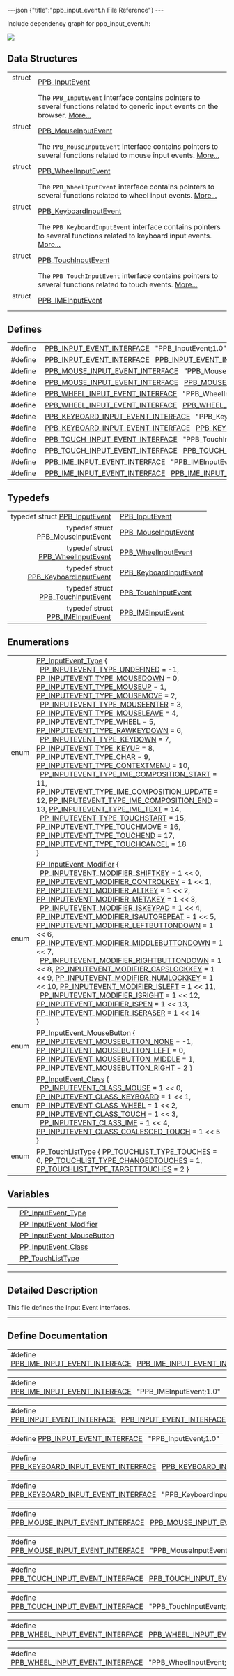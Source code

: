 ---json {"title":"ppb\_input\_event.h File Reference"} ---

Include dependency graph for ppb\_input\_event.h:

![](/docs/native-client/pepper_stable/c/ppb__input__event_8h__incl.png)

Data Structures
---------------

<table><tbody><tr class="odd"><td style="text-align: right;">struct  </td><td><a href="/docs/native-client/pepper_stable/c/struct_p_p_b___input_event__1__0/" class="el">PPB_InputEvent</a></td></tr><tr class="even"><td style="text-align: right;"> </td><td>The <code>PPB_InputEvent</code> interface contains pointers to several functions related to generic input events on the browser. <a href="/docs/native-client/pepper_stable/c/struct_p_p_b___input_event__1__0#details">More...</a><br />
</td></tr><tr class="odd"><td style="text-align: right;">struct  </td><td><a href="/docs/native-client/pepper_stable/c/struct_p_p_b___mouse_input_event__1__1/" class="el">PPB_MouseInputEvent</a></td></tr><tr class="even"><td style="text-align: right;"> </td><td>The <code>PPB_MouseInputEvent</code> interface contains pointers to several functions related to mouse input events. <a href="/docs/native-client/pepper_stable/c/struct_p_p_b___mouse_input_event__1__1#details">More...</a><br />
</td></tr><tr class="odd"><td style="text-align: right;">struct  </td><td><a href="/docs/native-client/pepper_stable/c/struct_p_p_b___wheel_input_event__1__0/" class="el">PPB_WheelInputEvent</a></td></tr><tr class="even"><td style="text-align: right;"> </td><td>The <code>PPB_WheelIputEvent</code> interface contains pointers to several functions related to wheel input events. <a href="/docs/native-client/pepper_stable/c/struct_p_p_b___wheel_input_event__1__0#details">More...</a><br />
</td></tr><tr class="odd"><td style="text-align: right;">struct  </td><td><a href="/docs/native-client/pepper_stable/c/struct_p_p_b___keyboard_input_event__1__2/" class="el">PPB_KeyboardInputEvent</a></td></tr><tr class="even"><td style="text-align: right;"> </td><td>The <code>PPB_KeyboardInputEvent</code> interface contains pointers to several functions related to keyboard input events. <a href="/docs/native-client/pepper_stable/c/struct_p_p_b___keyboard_input_event__1__2#details">More...</a><br />
</td></tr><tr class="odd"><td style="text-align: right;">struct  </td><td><a href="/docs/native-client/pepper_stable/c/struct_p_p_b___touch_input_event__1__0/" class="el">PPB_TouchInputEvent</a></td></tr><tr class="even"><td style="text-align: right;"> </td><td>The <code>PPB_TouchInputEvent</code> interface contains pointers to several functions related to touch events. <a href="/docs/native-client/pepper_stable/c/struct_p_p_b___touch_input_event__1__0#details">More...</a><br />
</td></tr><tr class="odd"><td style="text-align: right;">struct  </td><td><a href="/docs/native-client/pepper_stable/c/struct_p_p_b___i_m_e_input_event__1__0/" class="el">PPB_IMEInputEvent</a></td></tr></tbody></table>

Defines
-------

<table><tbody><tr class="odd"><td style="text-align: right;">#define </td><td><a href="/docs/native-client/pepper_stable/c/ppb__input__event_8h#af4e5b597aea9864e7d9aa81c71e781d2" class="el">PPB_INPUT_EVENT_INTERFACE</a>   "PPB_InputEvent;1.0"</td></tr><tr class="even"><td style="text-align: right;">#define </td><td><a href="/docs/native-client/pepper_stable/c/ppb__input__event_8h#a40fd5bca277483a37c2713b8961b5117" class="el">PPB_INPUT_EVENT_INTERFACE</a>   <a href="/docs/native-client/pepper_stable/c/ppb__input__event_8h#af4e5b597aea9864e7d9aa81c71e781d2" class="el">PPB_INPUT_EVENT_INTERFACE</a></td></tr><tr class="odd"><td style="text-align: right;">#define </td><td><a href="/docs/native-client/pepper_stable/c/ppb__input__event_8h#a9887382b4700999b639a2f2de497e104" class="el">PPB_MOUSE_INPUT_EVENT_INTERFACE</a>   "PPB_MouseInputEvent;1.1"</td></tr><tr class="even"><td style="text-align: right;">#define </td><td><a href="/docs/native-client/pepper_stable/c/ppb__input__event_8h#a761fcf6df555946b6c2e1a0b6cd01c5e" class="el">PPB_MOUSE_INPUT_EVENT_INTERFACE</a>   <a href="/docs/native-client/pepper_stable/c/ppb__input__event_8h#a9887382b4700999b639a2f2de497e104" class="el">PPB_MOUSE_INPUT_EVENT_INTERFACE</a></td></tr><tr class="odd"><td style="text-align: right;">#define </td><td><a href="/docs/native-client/pepper_stable/c/ppb__input__event_8h#a0a7bcd124b8e7677b629b236eabfb563" class="el">PPB_WHEEL_INPUT_EVENT_INTERFACE</a>   "PPB_WheelInputEvent;1.0"</td></tr><tr class="even"><td style="text-align: right;">#define </td><td><a href="/docs/native-client/pepper_stable/c/ppb__input__event_8h#a2e592782e919e590dd393d421af8850f" class="el">PPB_WHEEL_INPUT_EVENT_INTERFACE</a>   <a href="/docs/native-client/pepper_stable/c/ppb__input__event_8h#a0a7bcd124b8e7677b629b236eabfb563" class="el">PPB_WHEEL_INPUT_EVENT_INTERFACE</a></td></tr><tr class="odd"><td style="text-align: right;">#define </td><td><a href="/docs/native-client/pepper_stable/c/ppb__input__event_8h#a48b7f516c37c910e75178f1b6bd65f48" class="el">PPB_KEYBOARD_INPUT_EVENT_INTERFACE</a>   "PPB_KeyboardInputEvent;1.2"</td></tr><tr class="even"><td style="text-align: right;">#define </td><td><a href="/docs/native-client/pepper_stable/c/ppb__input__event_8h#a969f9e171a3202249e8dfabaef33c288" class="el">PPB_KEYBOARD_INPUT_EVENT_INTERFACE</a>   <a href="/docs/native-client/pepper_stable/c/ppb__input__event_8h#a48b7f516c37c910e75178f1b6bd65f48" class="el">PPB_KEYBOARD_INPUT_EVENT_INTERFACE</a></td></tr><tr class="odd"><td style="text-align: right;">#define </td><td><a href="/docs/native-client/pepper_stable/c/ppb__input__event_8h#a36b8536215a705ecc3fd4cd366b0f975" class="el">PPB_TOUCH_INPUT_EVENT_INTERFACE</a>   "PPB_TouchInputEvent;1.0"</td></tr><tr class="even"><td style="text-align: right;">#define </td><td><a href="/docs/native-client/pepper_stable/c/ppb__input__event_8h#a9ef6ad6634a1d1912b83006862a0e57b" class="el">PPB_TOUCH_INPUT_EVENT_INTERFACE</a>   <a href="/docs/native-client/pepper_stable/c/ppb__input__event_8h#a36b8536215a705ecc3fd4cd366b0f975" class="el">PPB_TOUCH_INPUT_EVENT_INTERFACE</a></td></tr><tr class="odd"><td style="text-align: right;">#define </td><td><a href="/docs/native-client/pepper_stable/c/ppb__input__event_8h#ad911c1aed763c2f362037995ffca801a" class="el">PPB_IME_INPUT_EVENT_INTERFACE</a>   "PPB_IMEInputEvent;1.0"</td></tr><tr class="even"><td style="text-align: right;">#define </td><td><a href="/docs/native-client/pepper_stable/c/ppb__input__event_8h#ac7e4bf41f38afcb87e0a75c8f27ca33f" class="el">PPB_IME_INPUT_EVENT_INTERFACE</a>   <a href="/docs/native-client/pepper_stable/c/ppb__input__event_8h#ad911c1aed763c2f362037995ffca801a" class="el">PPB_IME_INPUT_EVENT_INTERFACE</a></td></tr></tbody></table>

Typedefs
--------

<table><tbody><tr class="odd"><td style="text-align: right;">typedef struct <a href="/docs/native-client/pepper_stable/c/struct_p_p_b___input_event__1__0/" class="el">PPB_InputEvent</a> </td><td><a href="/docs/native-client/pepper_stable/c/group___interfaces#gac221fa16a0d0daa0bf171a477b465396" class="el">PPB_InputEvent</a></td></tr><tr class="even"><td style="text-align: right;">typedef struct<br />
<a href="/docs/native-client/pepper_stable/c/struct_p_p_b___mouse_input_event__1__1/" class="el">PPB_MouseInputEvent</a> </td><td><a href="/docs/native-client/pepper_stable/c/group___interfaces#ga3fcedb0e992eebaf7d9b1b60aacceafc" class="el">PPB_MouseInputEvent</a></td></tr><tr class="odd"><td style="text-align: right;">typedef struct<br />
<a href="/docs/native-client/pepper_stable/c/struct_p_p_b___wheel_input_event__1__0/" class="el">PPB_WheelInputEvent</a> </td><td><a href="/docs/native-client/pepper_stable/c/group___interfaces#gaaefb7f24240d14faa56dfdba8c116889" class="el">PPB_WheelInputEvent</a></td></tr><tr class="even"><td style="text-align: right;">typedef struct<br />
<a href="/docs/native-client/pepper_stable/c/struct_p_p_b___keyboard_input_event__1__2/" class="el">PPB_KeyboardInputEvent</a> </td><td><a href="/docs/native-client/pepper_stable/c/group___interfaces#ga65db91594ac92762680dc3cdff4f14c1" class="el">PPB_KeyboardInputEvent</a></td></tr><tr class="odd"><td style="text-align: right;">typedef struct<br />
<a href="/docs/native-client/pepper_stable/c/struct_p_p_b___touch_input_event__1__0/" class="el">PPB_TouchInputEvent</a> </td><td><a href="/docs/native-client/pepper_stable/c/group___interfaces#ga3d25b1582fc1e6b94f53ecfb21422d6c" class="el">PPB_TouchInputEvent</a></td></tr><tr class="even"><td style="text-align: right;">typedef struct<br />
<a href="/docs/native-client/pepper_stable/c/struct_p_p_b___i_m_e_input_event__1__0/" class="el">PPB_IMEInputEvent</a> </td><td><a href="/docs/native-client/pepper_stable/c/group___interfaces#gaaa0c327650de77066ea8e2ec8f5589c5" class="el">PPB_IMEInputEvent</a></td></tr></tbody></table>

Enumerations
------------

<table><tbody><tr class="odd"><td style="text-align: right;">enum  </td><td><a href="/docs/native-client/pepper_stable/c/group___enums#gaca7296cfec99fcb6646b7144d1d6a0c5" class="el">PP_InputEvent_Type</a> {<br />
  <a href="/docs/native-client/pepper_stable/c/group___enums#ggaca7296cfec99fcb6646b7144d1d6a0c5a9b6d5489f328f0b902da4a1f5836b4cb" class="el">PP_INPUTEVENT_TYPE_UNDEFINED</a> = -1, <a href="/docs/native-client/pepper_stable/c/group___enums#ggaca7296cfec99fcb6646b7144d1d6a0c5a4309eee5fb8284b6be7c258090b21e77" class="el">PP_INPUTEVENT_TYPE_MOUSEDOWN</a> = 0, <a href="/docs/native-client/pepper_stable/c/group___enums#ggaca7296cfec99fcb6646b7144d1d6a0c5a9f0a8196670b1da0e9c3cf081329c3ca" class="el">PP_INPUTEVENT_TYPE_MOUSEUP</a> = 1, <a href="/docs/native-client/pepper_stable/c/group___enums#ggaca7296cfec99fcb6646b7144d1d6a0c5a9d3a09d7fb33663f3a7d920fd2e3208d" class="el">PP_INPUTEVENT_TYPE_MOUSEMOVE</a> = 2,<br />
  <a href="/docs/native-client/pepper_stable/c/group___enums#ggaca7296cfec99fcb6646b7144d1d6a0c5ad240947fd6d67f23b679be4806947e2a" class="el">PP_INPUTEVENT_TYPE_MOUSEENTER</a> = 3, <a href="/docs/native-client/pepper_stable/c/group___enums#ggaca7296cfec99fcb6646b7144d1d6a0c5a0870576010613081518c9c6683abd2e8" class="el">PP_INPUTEVENT_TYPE_MOUSELEAVE</a> = 4, <a href="/docs/native-client/pepper_stable/c/group___enums#ggaca7296cfec99fcb6646b7144d1d6a0c5a2eedbec689780077aa98188805a559f6" class="el">PP_INPUTEVENT_TYPE_WHEEL</a> = 5, <a href="/docs/native-client/pepper_stable/c/group___enums#ggaca7296cfec99fcb6646b7144d1d6a0c5a05c7f50eb36e606a3e5a0065b337d96c" class="el">PP_INPUTEVENT_TYPE_RAWKEYDOWN</a> = 6,<br />
  <a href="/docs/native-client/pepper_stable/c/group___enums#ggaca7296cfec99fcb6646b7144d1d6a0c5a4064a5f6ce10c7e5a0834aff7cd7e474" class="el">PP_INPUTEVENT_TYPE_KEYDOWN</a> = 7, <a href="/docs/native-client/pepper_stable/c/group___enums#ggaca7296cfec99fcb6646b7144d1d6a0c5af57c2b682b29f7b03f27519f98febdea" class="el">PP_INPUTEVENT_TYPE_KEYUP</a> = 8, <a href="/docs/native-client/pepper_stable/c/group___enums#ggaca7296cfec99fcb6646b7144d1d6a0c5a0d547efbed42c655264b96a51954e0dd" class="el">PP_INPUTEVENT_TYPE_CHAR</a> = 9, <a href="/docs/native-client/pepper_stable/c/group___enums#ggaca7296cfec99fcb6646b7144d1d6a0c5a0cf7525c015c97ded19afab9d7d9afee" class="el">PP_INPUTEVENT_TYPE_CONTEXTMENU</a> = 10,<br />
  <a href="/docs/native-client/pepper_stable/c/group___enums#ggaca7296cfec99fcb6646b7144d1d6a0c5a90668acda261e23721f3dd757f557031" class="el">PP_INPUTEVENT_TYPE_IME_COMPOSITION_START</a> = 11, <a href="/docs/native-client/pepper_stable/c/group___enums#ggaca7296cfec99fcb6646b7144d1d6a0c5a1eff5df3bb41546046f97993376607c2" class="el">PP_INPUTEVENT_TYPE_IME_COMPOSITION_UPDATE</a> = 12, <a href="/docs/native-client/pepper_stable/c/group___enums#ggaca7296cfec99fcb6646b7144d1d6a0c5a5c009302410ac6f55da4df618b2d85d5" class="el">PP_INPUTEVENT_TYPE_IME_COMPOSITION_END</a> = 13, <a href="/docs/native-client/pepper_stable/c/group___enums#ggaca7296cfec99fcb6646b7144d1d6a0c5a5826ba18e40265a7b74e4b3ae1fe3772" class="el">PP_INPUTEVENT_TYPE_IME_TEXT</a> = 14,<br />
  <a href="/docs/native-client/pepper_stable/c/group___enums#ggaca7296cfec99fcb6646b7144d1d6a0c5ac604f0e894f8f9e660d36e30db16b52d" class="el">PP_INPUTEVENT_TYPE_TOUCHSTART</a> = 15, <a href="/docs/native-client/pepper_stable/c/group___enums#ggaca7296cfec99fcb6646b7144d1d6a0c5a43888c9c671ac5973f5bcea7eabcc889" class="el">PP_INPUTEVENT_TYPE_TOUCHMOVE</a> = 16, <a href="/docs/native-client/pepper_stable/c/group___enums#ggaca7296cfec99fcb6646b7144d1d6a0c5ae1c312aafaf4caeddb1afc09e81c9655" class="el">PP_INPUTEVENT_TYPE_TOUCHEND</a> = 17, <a href="/docs/native-client/pepper_stable/c/group___enums#ggaca7296cfec99fcb6646b7144d1d6a0c5a78266e75562e546005eb8098f455ce91" class="el">PP_INPUTEVENT_TYPE_TOUCHCANCEL</a> = 18<br />
}</td></tr><tr class="even"><td style="text-align: right;">enum  </td><td><a href="/docs/native-client/pepper_stable/c/group___enums#ga21b811ac0484a214a8751aa3e1c959d9" class="el">PP_InputEvent_Modifier</a> {<br />
  <a href="/docs/native-client/pepper_stable/c/group___enums#gga21b811ac0484a214a8751aa3e1c959d9a7506fd613b0e3055b37700eddcc04c8e" class="el">PP_INPUTEVENT_MODIFIER_SHIFTKEY</a> = 1 &lt;&lt; 0, <a href="/docs/native-client/pepper_stable/c/group___enums#gga21b811ac0484a214a8751aa3e1c959d9aeb4a9ad52cbfbfab9dea7cf2429c52f7" class="el">PP_INPUTEVENT_MODIFIER_CONTROLKEY</a> = 1 &lt;&lt; 1, <a href="/docs/native-client/pepper_stable/c/group___enums#gga21b811ac0484a214a8751aa3e1c959d9ab30d756ab410e7155deef8c48568fc95" class="el">PP_INPUTEVENT_MODIFIER_ALTKEY</a> = 1 &lt;&lt; 2, <a href="/docs/native-client/pepper_stable/c/group___enums#gga21b811ac0484a214a8751aa3e1c959d9ab3b68a7fb23fa33be297b30a2d3f27d7" class="el">PP_INPUTEVENT_MODIFIER_METAKEY</a> = 1 &lt;&lt; 3,<br />
  <a href="/docs/native-client/pepper_stable/c/group___enums#gga21b811ac0484a214a8751aa3e1c959d9a24f5d73cf82a01116f52b57410e64c9d" class="el">PP_INPUTEVENT_MODIFIER_ISKEYPAD</a> = 1 &lt;&lt; 4, <a href="/docs/native-client/pepper_stable/c/group___enums#gga21b811ac0484a214a8751aa3e1c959d9a0d6141a7a3498af2020093469358472f" class="el">PP_INPUTEVENT_MODIFIER_ISAUTOREPEAT</a> = 1 &lt;&lt; 5, <a href="/docs/native-client/pepper_stable/c/group___enums#gga21b811ac0484a214a8751aa3e1c959d9a31e52901313720fd0e431976228f2153" class="el">PP_INPUTEVENT_MODIFIER_LEFTBUTTONDOWN</a> = 1 &lt;&lt; 6, <a href="/docs/native-client/pepper_stable/c/group___enums#gga21b811ac0484a214a8751aa3e1c959d9aa2369bf6eb5309a43d608ef83d747a04" class="el">PP_INPUTEVENT_MODIFIER_MIDDLEBUTTONDOWN</a> = 1 &lt;&lt; 7,<br />
  <a href="/docs/native-client/pepper_stable/c/group___enums#gga21b811ac0484a214a8751aa3e1c959d9aee3e5083c83130d4368b79878fd574fe" class="el">PP_INPUTEVENT_MODIFIER_RIGHTBUTTONDOWN</a> = 1 &lt;&lt; 8, <a href="/docs/native-client/pepper_stable/c/group___enums#gga21b811ac0484a214a8751aa3e1c959d9a99a27b5dab8360eb08189439b85b8781" class="el">PP_INPUTEVENT_MODIFIER_CAPSLOCKKEY</a> = 1 &lt;&lt; 9, <a href="/docs/native-client/pepper_stable/c/group___enums#gga21b811ac0484a214a8751aa3e1c959d9a493ca598187014e2356cd7a5ba8cdffd" class="el">PP_INPUTEVENT_MODIFIER_NUMLOCKKEY</a> = 1 &lt;&lt; 10, <a href="/docs/native-client/pepper_stable/c/group___enums#gga21b811ac0484a214a8751aa3e1c959d9a8295bfc8067c06a17ccfc5fb6a992e17" class="el">PP_INPUTEVENT_MODIFIER_ISLEFT</a> = 1 &lt;&lt; 11,<br />
  <a href="/docs/native-client/pepper_stable/c/group___enums#gga21b811ac0484a214a8751aa3e1c959d9a348f43efaf61edbefd83346428c5b122" class="el">PP_INPUTEVENT_MODIFIER_ISRIGHT</a> = 1 &lt;&lt; 12, <a href="/docs/native-client/pepper_stable/c/group___enums#gga21b811ac0484a214a8751aa3e1c959d9a970ad827a7240093ec57f1a3a7aea692" class="el">PP_INPUTEVENT_MODIFIER_ISPEN</a> = 1 &lt;&lt; 13, <a href="/docs/native-client/pepper_stable/c/group___enums#gga21b811ac0484a214a8751aa3e1c959d9a3367f08ba940a67d0098a59093582ef1" class="el">PP_INPUTEVENT_MODIFIER_ISERASER</a> = 1 &lt;&lt; 14<br />
}</td></tr><tr class="odd"><td style="text-align: right;">enum  </td><td><a href="/docs/native-client/pepper_stable/c/group___enums#ga25113f3c8d33e863fd38b3f70f8a5e6e" class="el">PP_InputEvent_MouseButton</a> { <a href="/docs/native-client/pepper_stable/c/group___enums#gga25113f3c8d33e863fd38b3f70f8a5e6eaa2d4e499d6c23ef45381a89612e654d9" class="el">PP_INPUTEVENT_MOUSEBUTTON_NONE</a> = -1, <a href="/docs/native-client/pepper_stable/c/group___enums#gga25113f3c8d33e863fd38b3f70f8a5e6eaa44f4ea3c7759e4fce6150f349909f63" class="el">PP_INPUTEVENT_MOUSEBUTTON_LEFT</a> = 0, <a href="/docs/native-client/pepper_stable/c/group___enums#gga25113f3c8d33e863fd38b3f70f8a5e6ea3f8a2698990ec1e36943651ca600e3be" class="el">PP_INPUTEVENT_MOUSEBUTTON_MIDDLE</a> = 1, <a href="/docs/native-client/pepper_stable/c/group___enums#gga25113f3c8d33e863fd38b3f70f8a5e6ea681614da50d511b516d0a88fbaa6eb5b" class="el">PP_INPUTEVENT_MOUSEBUTTON_RIGHT</a> = 2 }</td></tr><tr class="even"><td style="text-align: right;">enum  </td><td><a href="/docs/native-client/pepper_stable/c/group___enums#gafe68e3c1031daa4a6496845ff47649cd" class="el">PP_InputEvent_Class</a> {<br />
  <a href="/docs/native-client/pepper_stable/c/group___enums#ggafe68e3c1031daa4a6496845ff47649cda79ccc5180eb39c52ab3207f0c876dd52" class="el">PP_INPUTEVENT_CLASS_MOUSE</a> = 1 &lt;&lt; 0, <a href="/docs/native-client/pepper_stable/c/group___enums#ggafe68e3c1031daa4a6496845ff47649cda2c3341eacc3a459713ce334b9af0cda8" class="el">PP_INPUTEVENT_CLASS_KEYBOARD</a> = 1 &lt;&lt; 1, <a href="/docs/native-client/pepper_stable/c/group___enums#ggafe68e3c1031daa4a6496845ff47649cda59d6686dbce1f0dc092cb88a451bb3a6" class="el">PP_INPUTEVENT_CLASS_WHEEL</a> = 1 &lt;&lt; 2, <a href="/docs/native-client/pepper_stable/c/group___enums#ggafe68e3c1031daa4a6496845ff47649cda19b05264fa31d7e975eba297f9f146af" class="el">PP_INPUTEVENT_CLASS_TOUCH</a> = 1 &lt;&lt; 3,<br />
  <a href="/docs/native-client/pepper_stable/c/group___enums#ggafe68e3c1031daa4a6496845ff47649cda1280fe9a85edf74e20e4d503a345ab7d" class="el">PP_INPUTEVENT_CLASS_IME</a> = 1 &lt;&lt; 4, <a href="/docs/native-client/pepper_stable/c/group___enums#ggafe68e3c1031daa4a6496845ff47649cda627e6717b0241595c6abe8464abe89f3" class="el">PP_INPUTEVENT_CLASS_COALESCED_TOUCH</a> = 1 &lt;&lt; 5<br />
}</td></tr><tr class="odd"><td style="text-align: right;">enum  </td><td><a href="/docs/native-client/pepper_stable/c/group___enums#gad5885a239d04166c8777432c81e39d0a" class="el">PP_TouchListType</a> { <a href="/docs/native-client/pepper_stable/c/group___enums#ggad5885a239d04166c8777432c81e39d0aa739dfd65f4cd719996f20bdd2e7db4ca" class="el">PP_TOUCHLIST_TYPE_TOUCHES</a> = 0, <a href="/docs/native-client/pepper_stable/c/group___enums#ggad5885a239d04166c8777432c81e39d0aa89d31d55d67fa0746d1f3bf4050eafff" class="el">PP_TOUCHLIST_TYPE_CHANGEDTOUCHES</a> = 1, <a href="/docs/native-client/pepper_stable/c/group___enums#ggad5885a239d04166c8777432c81e39d0aa0682e6c428fed9b900e3d9e56aaa8fca" class="el">PP_TOUCHLIST_TYPE_TARGETTOUCHES</a> = 2 }</td></tr></tbody></table>

Variables
---------

<table><tbody><tr class="odd"><td style="text-align: right;"> </td><td><a href="/docs/native-client/pepper_stable/c/group___enums#gaca7296cfec99fcb6646b7144d1d6a0c5" class="el">PP_InputEvent_Type</a></td></tr><tr class="even"><td style="text-align: right;"> </td><td><a href="/docs/native-client/pepper_stable/c/group___enums#ga21b811ac0484a214a8751aa3e1c959d9" class="el">PP_InputEvent_Modifier</a></td></tr><tr class="odd"><td style="text-align: right;"> </td><td><a href="/docs/native-client/pepper_stable/c/group___enums#ga25113f3c8d33e863fd38b3f70f8a5e6e" class="el">PP_InputEvent_MouseButton</a></td></tr><tr class="even"><td style="text-align: right;"> </td><td><a href="/docs/native-client/pepper_stable/c/group___enums#gafe68e3c1031daa4a6496845ff47649cd" class="el">PP_InputEvent_Class</a></td></tr><tr class="odd"><td style="text-align: right;"> </td><td><a href="/docs/native-client/pepper_stable/c/group___enums#gad5885a239d04166c8777432c81e39d0a" class="el">PP_TouchListType</a></td></tr></tbody></table>

------------------------------------------------------------------------

<span id="details" class="anchor" style="margin: 0;"></span>

Detailed Description
--------------------

This file defines the Input Event interfaces.

------------------------------------------------------------------------

Define Documentation
--------------------

<span id="ac7e4bf41f38afcb87e0a75c8f27ca33f" class="anchor" style="margin: 0;"></span>

<table><tbody><tr class="odd"><td>#define <a href="/docs/native-client/pepper_stable/c/ppb__input__event_8h#ac7e4bf41f38afcb87e0a75c8f27ca33f" class="el">PPB_IME_INPUT_EVENT_INTERFACE</a>   <a href="/docs/native-client/pepper_stable/c/ppb__input__event_8h#ad911c1aed763c2f362037995ffca801a" class="el">PPB_IME_INPUT_EVENT_INTERFACE</a></td></tr></tbody></table>

<span id="ad911c1aed763c2f362037995ffca801a" class="anchor" style="margin: 0;"></span>

<table><tbody><tr class="odd"><td>#define <a href="/docs/native-client/pepper_stable/c/ppb__input__event_8h#ad911c1aed763c2f362037995ffca801a" class="el">PPB_IME_INPUT_EVENT_INTERFACE</a>   "PPB_IMEInputEvent;1.0"</td></tr></tbody></table>

<span id="a40fd5bca277483a37c2713b8961b5117" class="anchor" style="margin: 0;"></span>

<table><tbody><tr class="odd"><td>#define <a href="/docs/native-client/pepper_stable/c/ppb__input__event_8h#a40fd5bca277483a37c2713b8961b5117" class="el">PPB_INPUT_EVENT_INTERFACE</a>   <a href="/docs/native-client/pepper_stable/c/ppb__input__event_8h#af4e5b597aea9864e7d9aa81c71e781d2" class="el">PPB_INPUT_EVENT_INTERFACE</a></td></tr></tbody></table>

<span id="af4e5b597aea9864e7d9aa81c71e781d2" class="anchor" style="margin: 0;"></span>

<table><tbody><tr class="odd"><td>#define <a href="/docs/native-client/pepper_stable/c/ppb__input__event_8h#af4e5b597aea9864e7d9aa81c71e781d2" class="el">PPB_INPUT_EVENT_INTERFACE</a>   "PPB_InputEvent;1.0"</td></tr></tbody></table>

<span id="a969f9e171a3202249e8dfabaef33c288" class="anchor" style="margin: 0;"></span>

<table><tbody><tr class="odd"><td>#define <a href="/docs/native-client/pepper_stable/c/ppb__input__event_8h#a969f9e171a3202249e8dfabaef33c288" class="el">PPB_KEYBOARD_INPUT_EVENT_INTERFACE</a>   <a href="/docs/native-client/pepper_stable/c/ppb__input__event_8h#a48b7f516c37c910e75178f1b6bd65f48" class="el">PPB_KEYBOARD_INPUT_EVENT_INTERFACE</a></td></tr></tbody></table>

<span id="a48b7f516c37c910e75178f1b6bd65f48" class="anchor" style="margin: 0;"></span>

<table><tbody><tr class="odd"><td>#define <a href="/docs/native-client/pepper_stable/c/ppb__input__event_8h#a48b7f516c37c910e75178f1b6bd65f48" class="el">PPB_KEYBOARD_INPUT_EVENT_INTERFACE</a>   "PPB_KeyboardInputEvent;1.2"</td></tr></tbody></table>

<span id="a761fcf6df555946b6c2e1a0b6cd01c5e" class="anchor" style="margin: 0;"></span>

<table><tbody><tr class="odd"><td>#define <a href="/docs/native-client/pepper_stable/c/ppb__input__event_8h#a761fcf6df555946b6c2e1a0b6cd01c5e" class="el">PPB_MOUSE_INPUT_EVENT_INTERFACE</a>   <a href="/docs/native-client/pepper_stable/c/ppb__input__event_8h#a9887382b4700999b639a2f2de497e104" class="el">PPB_MOUSE_INPUT_EVENT_INTERFACE</a></td></tr></tbody></table>

<span id="a9887382b4700999b639a2f2de497e104" class="anchor" style="margin: 0;"></span>

<table><tbody><tr class="odd"><td>#define <a href="/docs/native-client/pepper_stable/c/ppb__input__event_8h#a9887382b4700999b639a2f2de497e104" class="el">PPB_MOUSE_INPUT_EVENT_INTERFACE</a>   "PPB_MouseInputEvent;1.1"</td></tr></tbody></table>

<span id="a9ef6ad6634a1d1912b83006862a0e57b" class="anchor" style="margin: 0;"></span>

<table><tbody><tr class="odd"><td>#define <a href="/docs/native-client/pepper_stable/c/ppb__input__event_8h#a9ef6ad6634a1d1912b83006862a0e57b" class="el">PPB_TOUCH_INPUT_EVENT_INTERFACE</a>   <a href="/docs/native-client/pepper_stable/c/ppb__input__event_8h#a36b8536215a705ecc3fd4cd366b0f975" class="el">PPB_TOUCH_INPUT_EVENT_INTERFACE</a></td></tr></tbody></table>

<span id="a36b8536215a705ecc3fd4cd366b0f975" class="anchor" style="margin: 0;"></span>

<table><tbody><tr class="odd"><td>#define <a href="/docs/native-client/pepper_stable/c/ppb__input__event_8h#a36b8536215a705ecc3fd4cd366b0f975" class="el">PPB_TOUCH_INPUT_EVENT_INTERFACE</a>   "PPB_TouchInputEvent;1.0"</td></tr></tbody></table>

<span id="a2e592782e919e590dd393d421af8850f" class="anchor" style="margin: 0;"></span>

<table><tbody><tr class="odd"><td>#define <a href="/docs/native-client/pepper_stable/c/ppb__input__event_8h#a2e592782e919e590dd393d421af8850f" class="el">PPB_WHEEL_INPUT_EVENT_INTERFACE</a>   <a href="/docs/native-client/pepper_stable/c/ppb__input__event_8h#a0a7bcd124b8e7677b629b236eabfb563" class="el">PPB_WHEEL_INPUT_EVENT_INTERFACE</a></td></tr></tbody></table>

<span id="a0a7bcd124b8e7677b629b236eabfb563" class="anchor" style="margin: 0;"></span>

<table><tbody><tr class="odd"><td>#define <a href="/docs/native-client/pepper_stable/c/ppb__input__event_8h#a0a7bcd124b8e7677b629b236eabfb563" class="el">PPB_WHEEL_INPUT_EVENT_INTERFACE</a>   "PPB_WheelInputEvent;1.0"</td></tr></tbody></table>
